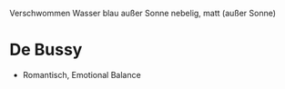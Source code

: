 Verschwommen
Wasser
blau außer Sonne
nebelig, matt (außer Sonne)

# De Bussy
- Romantisch, Emotional Balance
